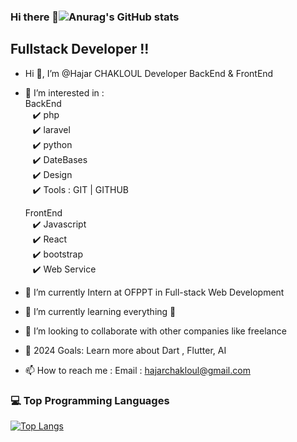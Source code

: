 ### Hi there 👋![Anurag's GitHub stats](https://github-readme-stats.vercel.app/api?username=sarabouraya&theme=radical&show_icons=true)
## Fullstack Developer !!
-  Hi 👋, I’m @Hajar CHAKLOUL  Developer BackEnd & FrontEnd
- 👀 I’m interested in :<br>
  BackEnd <br>
          &nbsp; &nbsp;✔️ php  <br>
          &nbsp; &nbsp;✔️ laravel  <br>
          &nbsp; &nbsp;✔️ python   <br>
         &nbsp; &nbsp;✔️ DateBases <br>
         &nbsp; &nbsp;✔️ Design  <br>
        &nbsp; &nbsp;✔️ Tools :  GIT | GITHUB <br>




   FrontEnd <br>
          &nbsp; &nbsp;✔️ Javascript <br>
          &nbsp; &nbsp;✔️ React <br> 
          &nbsp; &nbsp;✔️ bootstrap <br>
          &nbsp; &nbsp;✔️ Web Service  <br>
          

        
- 🌱 I’m currently Intern at OFPPT in Full-stack Web Development <br>
- 📖 I’m currently learning everything 🤣 <br>
- 👯 I’m looking to collaborate with other companies like freelance <br>
- 🥅 2024 Goals: Learn more about Dart , Flutter, AI <br>
- 📫 How to reach me : Email : hajarchakloul@gmail.com  <br>
### 💻 Top Programming Languages

[![Top Langs](https://github-readme-stats.vercel.app/api/top-langs/?username=anuraghazra&layout=compact)](https://github.com/anuraghazra/github-readme-stats)



